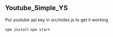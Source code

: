 ## Youtube_Simple_YS
Put youtube api key in src/index.js to get it working

```npm install```
```npm start```
